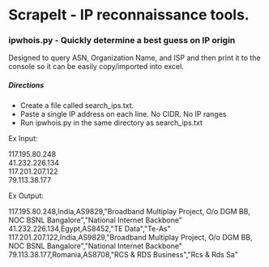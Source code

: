 # ScrapeIt - IP reconnaissance tools.



### ipwhois.py - Quickly determine a best guess on IP origin
Designed to query ASN, Organization Name, and ISP and then print it to the console so it can be easily copy/imported into excel.

##### Directions
- Create a file called search_ips.txt.
- Paste a single IP address on each line.  No CIDR. No IP ranges
- Run ipwhois.py in the same directory as search_ips.txt


Ex Input:

117.195.80.248  
41.232.226.134  
117.201.207.122  
79.113.38.177  


Ex Output:

117.195.80.248,India,AS9829,"Broadband Multiplay Project, O/o DGM BB, NOC BSNL Bangalore","National Internet Backbone"  
41.232.226.134,Egypt,AS8452,"TE Data","Te-As"  
117.201.207.122,India,AS9829,"Broadband Multiplay Project, O/o DGM BB, NOC BSNL Bangalore","National Internet Backbone"  
79.113.38.177,Romania,AS8708,"RCS & RDS Business","Rcs & Rds Sa"  
